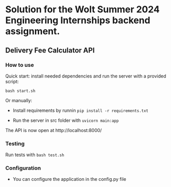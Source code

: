 # Solution for the Wolt Summer 2024 Engineering Internships backend assignment.

## Delivery Fee Calculator API

### How to use

Quick start: install needed dependencies and run the server with a provided script: 

```bash start.sh```

Or manually:

- Install requirements by runnin ```pip install -r requirements.txt```

- Run the server in src folder with ```uvicorn main:app```

The API is now open at http://localhost:8000/

### Testing

Run tests with ```bash test.sh```

### Configuration

- You can configure the application in the config.py file

